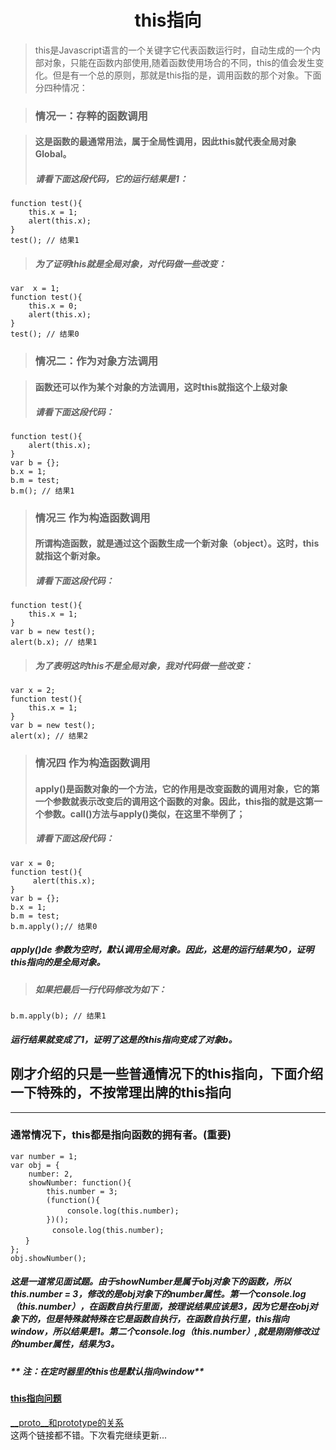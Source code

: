 # <center> this指向</center>  
> this是Javascript语言的一个关键字它代表函数运行时，自动生成的一个内部对象，只能在函数内部使用,随着函数使用场合的不同，this的值会发生变化。但是有一个总的原则，那就是this指的是，调用函数的那个对象。下面分四种情况：  


> ### 情况一：存粹的函数调用

> #### 这是函数的最通常用法，属于全局性调用，因此this就代表全局对象Global。 
> ##### 请看下面这段代码，它的运行结果是1：
    function test(){ 
        this.x = 1; 
		alert(this.x); 
	} 
	test(); // 结果1 
> ##### 为了证明this就是全局对象，对代码做一些改变： 
	var  x = 1;
    function test(){ 
        this.x = 0; 
		alert(this.x); 
	} 
	test(); // 结果0


	
> ### 情况二：作为对象方法调用

> #### 函数还可以作为某个对象的方法调用，这时this就指这个上级对象 
> ##### 请看下面这段代码：
    function test(){ 
    	alert(this.x); 
    } 
    var b = {}; 
    b.x = 1; 
    b.m = test; 
    b.m(); // 结果1 
    



> ### 情况三 作为构造函数调用 
> #### 所谓构造函数，就是通过这个函数生成一个新对象（object）。这时，this就指这个新对象。 
> ##### 请看下面这段代码：
	function test(){ 
		this.x = 1; 
	} 
	var b = new test(); 
	alert(b.x); // 结果1 
> ##### 为了表明这时this不是全局对象，我对代码做一些改变： 
	var x = 2;
	function test(){ 
		this.x = 1; 
	} 
	var b = new test(); 
	alert(x); // 结果2 	
	



> ### 情况四 作为构造函数调用 
> #### apply()是函数对象的一个方法，它的作用是改变函数的调用对象，它的第一个参数就表示改变后的调用这个函数的对象。因此，this指的就是这第一个参数。call()方法与apply()类似，在这里不举例了；
> ##### 请看下面这段代码：
	var x = 0;
	function test(){ 
		 alert(this.x); 
	} 
	var b = {};
	b.x = 1;
	b.m = test;
	b.m.apply();// 结果0
##### apply()de 参数为空时，默认调用全局对象。因此，这是的运行结果为0，证明this指向的是全局对象。	
> ##### 如果把最后一行代码修改为如下： 
	b.m.apply(b); // 结果1
##### 运行结果就变成了1，证明了这是的this指向变成了对象b。


## 刚才介绍的只是一些普通情况下的this指向，下面介绍一下特殊的，不按常理出牌的this指向
***  

### 通常情况下，this都是指向函数的拥有者。(重要)
	var number = 1;
	var obj = {
		number: 2,
		showNumber: function(){
			this.number = 3;
			(function(){
		　		console.log(this.number);
			})();
    　　		console.log(this.number);
    　　}
    };
    obj.showNumber();
    
##### 这是一道常见面试题。由于showNumber是属于obj对象下的函数，所以this.number = 3，修改的是obj对象下的number属性。第一个console.log（this.number），在函数自执行里面，按理说结果应该是3，因为它是在obj对象下的，但是特殊就特殊在它是函数自执行，在函数自执行里，this指向window，所以结果是1。第二个console.log（this.number）,就是刚刚修改过的number属性，结果为3。
##### ** 注：在定时器里的this也是默认指向window**

#### [this指向问题](http://www.cnblogs.com/lisha-better/p/5684844.html)  
[__proto__和prototype的关系](https://github.com/dreamapplehappy/hacking-with-javascript/blob/master/points/understand-prototype-__proto__.md)  
这两个链接都不错。下次看完继续更新...
    
			

